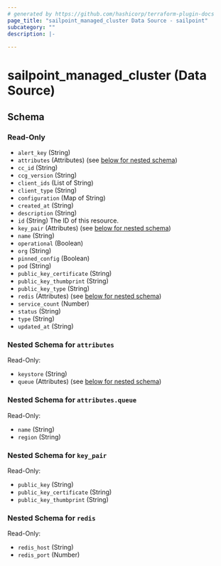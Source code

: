 ```yaml
---
# generated by https://github.com/hashicorp/terraform-plugin-docs
page_title: "sailpoint_managed_cluster Data Source - sailpoint"
subcategory: ""
description: |-
  
---
```


# sailpoint_managed_cluster (Data Source)





<!-- schema generated by tfplugindocs -->
## Schema

### Read-Only

- `alert_key` (String)
- `attributes` (Attributes) (see [below for nested schema](#nestedatt--attributes))
- `cc_id` (String)
- `ccg_version` (String)
- `client_ids` (List of String)
- `client_type` (String)
- `configuration` (Map of String)
- `created_at` (String)
- `description` (String)
- `id` (String) The ID of this resource.
- `key_pair` (Attributes) (see [below for nested schema](#nestedatt--key_pair))
- `name` (String)
- `operational` (Boolean)
- `org` (String)
- `pinned_config` (Boolean)
- `pod` (String)
- `public_key_certificate` (String)
- `public_key_thumbprint` (String)
- `public_key_type` (String)
- `redis` (Attributes) (see [below for nested schema](#nestedatt--redis))
- `service_count` (Number)
- `status` (String)
- `type` (String)
- `updated_at` (String)

<a id="nestedatt--attributes"></a>
### Nested Schema for `attributes`

Read-Only:

- `keystore` (String)
- `queue` (Attributes) (see [below for nested schema](#nestedatt--attributes--queue))

<a id="nestedatt--attributes--queue"></a>
### Nested Schema for `attributes.queue`

Read-Only:

- `name` (String)
- `region` (String)



<a id="nestedatt--key_pair"></a>
### Nested Schema for `key_pair`

Read-Only:

- `public_key` (String)
- `public_key_certificate` (String)
- `public_key_thumbprint` (String)


<a id="nestedatt--redis"></a>
### Nested Schema for `redis`

Read-Only:

- `redis_host` (String)
- `redis_port` (Number)
